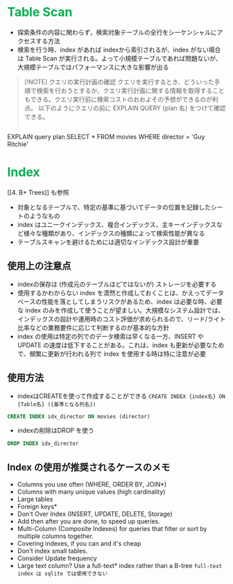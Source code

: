 
# <font color="#00b050">Table Scan</font>
- 探索条件の内容に関わらず，検索対象テーブルの全行をシーケンシャルにアクセスする方法
- 検索を行う時、index があれば indexから索引されるが、index がない場合は Table Scan が実行される。よって小規模テーブルであれば問題ないが、大規模テーブルではパフォーマンスに大きな影響が出る

> [!NOTE] クエリの実行計画の確認
> クエリを実行するとき、どういった手順で検索を行おうとするか、クエリ実行計画に関する情報を取得することもできる。クエリ実行前に検索コストのおおよその予想ができるのが利点。
> 以下のようにクエリの前に EXPLAIN QUERY {plan 名} をつけて確認できる。
> ```sql
EXPLAIN query plan SELECT * FROM movies WHERE director = 'Guy Ritchie'


# <font color="#00b050">Index</font>
[[4. B+ Trees]] も参照

- 対象となるテーブルで、特定の基準に基づいてデータの位置を記録したシートのようなもの
- index はユニークインデックス、複合インデックス、主キーインデックスなど様々な種類があり、インデックスの種類によって検索性能が異なる
- テーブルスキャンを避けるためには適切なインデックス設計が重要

## 使用上の注意点
- indexの保存は (作成元のテーブルほどではないが) ストレージを必要する
- 使用するかわからない index を漠然と作成しておくことは、かえってデータベースの性能を落としてしまうリスクがあるため、index は必要な時、必要な index のみを作成して使うことが望ましい。大規模なシステム設計では、インデックスの設計や運用時のコスト評価が求められるので、リード/ライト比率などの業務要件に応じて判断するのが基本的な方針
- index の使用は特定の列でのデータ検索は早くなる一方、INSERT や UPDATE の速度は低下することがある。これは、index も更新が必要なためで、頻繁に更新が行われる列で index を使用する時は特に注意が必要

## 使用方法
- indexはCREATEを使って作成することができる
	`CREATE INDEX {index名} ON {Table名} ({基準となる列名})`

```sql
CREATE INDEX idx_director ON movies (director)
```

- indexの削除はDROP を使う

```sql
DROP INDEX idx_director
```

## Index の使用が推奨されるケースのメモ

- Columns you use often (WHERE, ORDER BY, JOIN*)
- Columns with many unique values (high cardinality)
- Large tables
- Foreign keys*
- Don't Over Index (INSERT, UPDATE, DELETE, Storage)
- Add then after you are done, to speed up queries.
- Multi-Column (Composite Indexes) for queries that filter or sort by multiple columns together.
- Covering indexes, if you can and it's cheap
- Don't index small tables.
- Consider Update frequency
- Large text column? Use a full-text* index rather than a B-tree
  `full-text index は sqlite では使用できない`